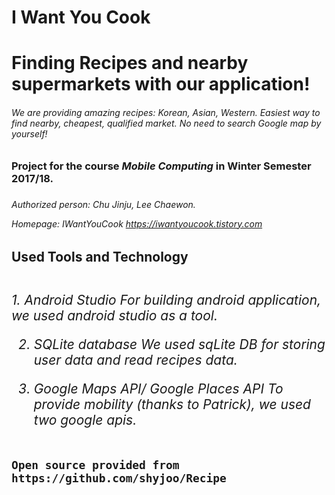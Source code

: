 # I Want You Cook 

<h1><b>Finding Recipes and nearby supermarkets with our application!</b></h1>

<h6>We are providing amazing recipes: Korean, Asian, Western.
Easiest way to find nearby, cheapest, qualified market. No need to search Google map by yourself!</h6>


<h3>Project for the course <i>Mobile Computing</i> in Winter Semester 2017/18.<h3>

<h6>Authorized person: Chu Jinju, Lee Chaewon.

Homepage: IWantYouCook https://iwantyoucook.tistory.com<h6>

<h2><b>Used Tools and Technology<b><h2>
  
  <h6>
  1. Android Studio
    For building android application, we used android studio as a tool.
  
  2. SQLite database
    We used sqLite DB for storing user data and read recipes data.
    
  3. Google Maps API/ Google Places API
    To provide mobility (thanks to Patrick), we used two google apis.
    </h6>
    
    
    
    Open source provided from https://github.com/shyjoo/Recipe
